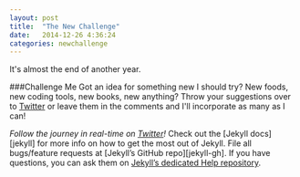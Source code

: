```yaml
---
layout: post
title:  "The New Challenge"
date:   2014-12-26 4:36:24
categories: newchallenge
---
```

It's almost the end of another year. 

###Challenge Me
Got an idea for something new I should try? New foods, new coding tools, new books, new anything? Throw your suggestions over to [Twitter][twitter] or leave them in the comments and I'll incorporate as many as I can!

_Follow the journey in real-time on [Twitter][twitter]!_
Check out the [Jekyll docs][jekyll] for more info on how to get the most out of Jekyll. File all bugs/feature requests at [Jekyll’s GitHub repo][jekyll-gh]. If you have questions, you can ask them on [Jekyll’s dedicated Help repository][jekyll-help].

[twitter]: http://twitter.com/arielle_van
[blog]: http://blog.ariari.io
[jekyll-help]: https://github.com/jekyll/jekyll-help
